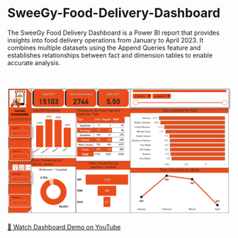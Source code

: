 # SweeGy-Food-Delivery-Dashboard
The SweeGy Food Delivery Dashboard is a Power BI report that provides insights into food delivery operations from January to April 2023. It combines multiple datasets using the Append Queries feature and establishes relationships between fact and dimension tables to enable accurate analysis.


<br><br>
<img src="https://github.com/Nishith2025/SweeGy-Food-Delivery-Dashboard/blob/87c77778042233a1a5087f328aac508a72bd7b08/Dashboard%20Screen%20shot.png" alt="Image Description" width="800">
<br><br>
[🎥 Watch Dashboard Demo on YouTube](https://youtu.be/N-uaN9rXSGM)


